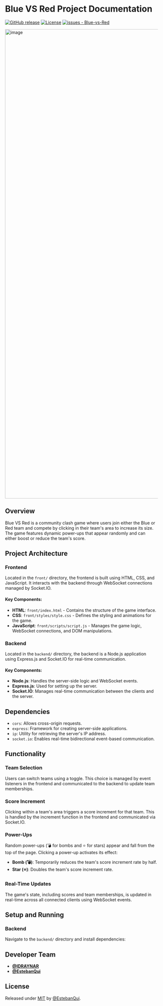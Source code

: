 # Blue VS Red Project Documentation
[![GitHub release](https://img.shields.io/github/release/EstebanQui/Blue-vs-Red?include_prereleases=&sort=semver&color=blue)](https://github.com/EstebanQui/Blue-vs-Red/releases/)
[![License](https://img.shields.io/badge/License-MIT-blue)](#license)
[![issues - Blue-vs-Red](https://img.shields.io/github/issues/EstebanQui/Blue-vs-Red)](https://github.com/EstebanQui/Blue-vs-Red/issues)

<img width="1548" alt="image" src="https://github.com/EstebanQui/Blue-vs-Red/assets/152623309/de9863e4-8871-4b72-b0ea-2b6118834e72">

## Overview
Blue VS Red is a community clash game where users join either the Blue or Red team and compete by clicking in their team's area to increase its size. The game features dynamic power-ups that appear randomly and can either boost or reduce the team's score.

## Project Architecture

### Frontend
Located in the `front/` directory, the frontend is built using HTML, CSS, and JavaScript. It interacts with the backend through WebSocket connections managed by Socket.IO.

#### Key Components:
- **HTML**: `front/index.html` - Contains the structure of the game interface.
- **CSS**: `front/styles/style.css` - Defines the styling and animations for the game.
- **JavaScript**: `front/scripts/script.js` - Manages the game logic, WebSocket connections, and DOM manipulations.

### Backend
Located in the `backend/` directory, the backend is a Node.js application using Express.js and Socket.IO for real-time communication.

#### Key Components:
- **Node.js**: Handles the server-side logic and WebSocket events.
- **Express.js**: Used for setting up the server.
- **Socket.IO**: Manages real-time communication between the clients and the server.

## Dependencies
- `cors`: Allows cross-origin requests.
- `express`: Framework for creating server-side applications.
- `ip`: Utility for retrieving the server's IP address.
- `socket.io`: Enables real-time bidirectional event-based communication.

## Functionality

### Team Selection
Users can switch teams using a toggle. This choice is managed by event listeners in the frontend and communicated to the backend to update team memberships.

### Score Increment
Clicking within a team's area triggers a score increment for that team. This is handled by the increment function in the frontend and communicated via Socket.IO.

### Power-Ups
Random power-ups (💣 for bombs and ⭐ for stars) appear and fall from the top of the page. Clicking a power-up activates its effect:
- **Bomb (💣)**: Temporarily reduces the team's score increment rate by half.
- **Star (⭐)**: Doubles the team's score increment rate.

### Real-Time Updates
The game's state, including scores and team memberships, is updated in real-time across all connected clients using WebSocket events.

## Setup and Running

### Backend
Navigate to the `backend/` directory and install dependencies:

## Developer Team
- [**@IDRAYNAR**](https://github.com/IDRAYNAR)
- [**@EstebanQui**](https://github.com/EstebanQui)

## License
Released under [MIT](/LICENSE) by [@EstebanQui](https://github.com/EstebanQui).
